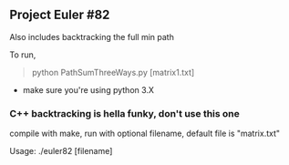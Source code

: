 ## Project Euler #82

Also includes backtracking the full min path

To run,
> python PathSumThreeWays.py [matrix1.txt]

* make sure you're using python 3.X


### C++ backtracking is hella funky, don't use this one
compile with make, run with optional filename, default file is "matrix.txt"

Usage: ./euler82 [filename]


